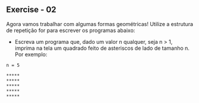 ## Exercise - 02

Agora vamos trabalhar com algumas formas geométricas! Utilize a estrutura de repetição for para escrever os programas abaixo:

- Escreva um programa que, dado um valor n qualquer, seja n > 1, imprima na tela um quadrado feito de asteriscos de lado de tamanho n. Por exemplo:

```
n = 5

*****
*****
*****
*****
*****
```
